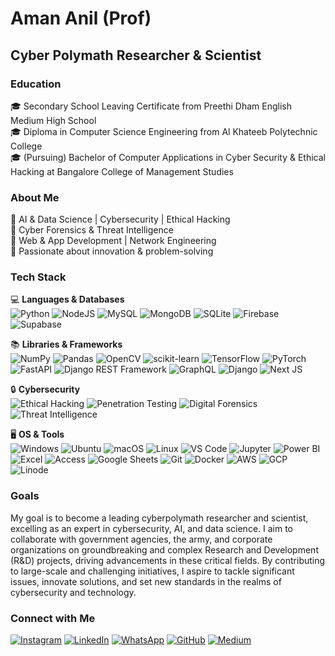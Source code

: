 # Aman Anil (Prof)

## Cyber Polymath Researcher & Scientist

### Education  
🎓 Secondary School Leaving Certificate from Preethi Dham English Medium High School  
🎓 Diploma in Computer Science Engineering from Al Khateeb Polytechnic College  
🎓 (Pursuing) Bachelor of Computer Applications in Cyber Security & Ethical Hacking at Bangalore College of Management Studies  

### About Me  
🔹 AI & Data Science | Cybersecurity | Ethical Hacking  
🔹 Cyber Forensics & Threat Intelligence  
🔹 Web & App Development | Network Engineering  
🔹 Passionate about innovation & problem-solving  

### Tech Stack  
💻 **Languages & Databases**  
![Python](https://img.shields.io/badge/python-3670A0?style=for-the-badge&logo=python&logoColor=ffdd54) ![NodeJS](https://img.shields.io/badge/node.js-6DA55F?style=for-the-badge&logo=node.js&logoColor=white) ![MySQL](https://img.shields.io/badge/mysql-4479A1.svg?style=for-the-badge&logo=mysql&logoColor=white) ![MongoDB](https://img.shields.io/badge/MongoDB-%234ea94b.svg?style=for-the-badge&logo=mongodb&logoColor=white) ![SQLite](https://img.shields.io/badge/sqlite-%2307405e.svg?style=for-the-badge&logo=sqlite&logoColor=white) ![Firebase](https://img.shields.io/badge/firebase-%23039BE5.svg?style=for-the-badge&logo=firebase) ![Supabase](https://img.shields.io/badge/supabase-%233ECF8E.svg?style=for-the-badge&logo=supabase&logoColor=white)

📚 **Libraries & Frameworks**  
![NumPy](https://img.shields.io/badge/numpy-%23013243.svg?style=for-the-badge&logo=numpy&logoColor=white) ![Pandas](https://img.shields.io/badge/pandas-%23150458.svg?style=for-the-badge&logo=pandas&logoColor=white) ![OpenCV](https://img.shields.io/badge/opencv-%23white.svg?style=for-the-badge&logo=opencv&logoColor=white) ![scikit-learn](https://img.shields.io/badge/scikit--learn-%23F7931E.svg?style=for-the-badge&logo=scikit-learn&logoColor=white) ![TensorFlow](https://img.shields.io/badge/TensorFlow-%23FF6F00.svg?style=for-the-badge&logo=TensorFlow&logoColor=white) ![PyTorch](https://img.shields.io/badge/PyTorch-%23EE4C2C.svg?style=for-the-badge&logo=PyTorch&logoColor=white) ![FastAPI](https://img.shields.io/badge/FastAPI-%23009688.svg?style=for-the-badge&logo=fastapi&logoColor=white) ![Django REST Framework](https://img.shields.io/badge/DRF-%23092E20.svg?style=for-the-badge&logo=django&logoColor=white) ![GraphQL](https://img.shields.io/badge/GraphQL-%23E10098.svg?style=for-the-badge&logo=graphql&logoColor=white) ![Django](https://img.shields.io/badge/django-%23092E20.svg?style=for-the-badge&logo=django&logoColor=white) ![Next JS](https://img.shields.io/badge/Next-black?style=for-the-badge&logo=next.js&logoColor=white) 

🔒 **Cybersecurity**  
![Ethical Hacking](https://img.shields.io/badge/ethical_hacking-%2300A8FF.svg?style=for-the-badge&logo=hackaday&logoColor=white) ![Penetration Testing](https://img.shields.io/badge/penetration_testing-%231E90FF.svg?style=for-the-badge&logo=owasp&logoColor=white) ![Digital Forensics](https://img.shields.io/badge/digital_forensics-%23FF6F00.svg?style=for-the-badge&logo=onlyoffice&logoColor=white) ![Threat Intelligence](https://img.shields.io/badge/threat_intelligence-%232E8B57.svg?style=for-the-badge&logo=opendns&logoColor=white)  

🖥 **OS & Tools**  
![Windows](https://img.shields.io/badge/Windows-0078D6?style=for-the-badge&logo=windows&logoColor=white)
![Ubuntu](https://img.shields.io/badge/Ubuntu-E95420?style=for-the-badge&logo=ubuntu&logoColor=white)
![macOS](https://img.shields.io/badge/macOS-000000?style=for-the-badge&logo=macos&logoColor=F0F0F0)
![Linux](https://img.shields.io/badge/Linux-FCC624?style=for-the-badge&logo=linux&logoColor=black)
![VS Code](https://img.shields.io/badge/Visual_Studio_Code-0078D4?style=for-the-badge&logo=visual%20studio%20code&logoColor=white)
![Jupyter](https://img.shields.io/badge/Jupyter-F37626.svg?&style=for-the-badge&logo=Jupyter&logoColor=white)
![Power BI](https://img.shields.io/badge/PowerBI-F2C811?style=for-the-badge&logo=Power%20BI&logoColor=black)
![Excel](https://img.shields.io/badge/Microsoft_Excel-217346?style=for-the-badge&logo=microsoft-excel&logoColor=white)
![Access](https://img.shields.io/badge/Microsoft_Access-A4373A?style=for-the-badge&logo=microsoft-access&logoColor=white)
![Google Sheets](https://img.shields.io/badge/Google%20Sheets-34A853?style=for-the-badge&logo=google-sheets&logoColor=white)
![Git](https://img.shields.io/badge/GIT-E44C30?style=for-the-badge&logo=git&logoColor=white)
![Docker](https://img.shields.io/badge/Docker-2CA5E0?style=for-the-badge&logo=docker&logoColor=white)
![AWS](https://img.shields.io/badge/Amazon_AWS-FF9900?style=for-the-badge&logo=amazonaws&logoColor=white)
![GCP](https://img.shields.io/badge/Google_Cloud-4285F4?style=for-the-badge&logo=google-cloud&logoColor=white)
![Linode](https://img.shields.io/badge/Linode-00A95C?style=for-the-badge&logo=linode&logoColor=white)

### Goals  
My goal is to become a leading cyberpolymath researcher and scientist, excelling as an expert in cybersecurity, AI, and data science. I aim to collaborate with government agencies, the army, and corporate organizations on groundbreaking and complex Research and Development (R&D) projects, driving advancements in these critical fields. By contributing to large-scale and challenging initiatives, I aspire to tackle significant issues, innovate solutions, and set new standards in the realms of cybersecurity and technology.  

### Connect with Me  
[![Instagram](https://img.shields.io/badge/Instagram-%23E4405F.svg?logo=Instagram&logoColor=white)](https://www.instagram.com/amananilofficial) [![LinkedIn](https://img.shields.io/badge/LinkedIn-%230077B5.svg?logo=linkedin&logoColor=white)](https://www.linkedin.com/in/amananilofficial) [![WhatsApp](https://img.shields.io/badge/WhatsApp-25D366?logo=whatsapp&logoColor=white)](https://wa.me/+917892939127) [![GitHub](https://img.shields.io/badge/GitHub-%23121011.svg?logo=github&logoColor=white)](https://github.com/amananilofficial) [![Medium](https://img.shields.io/badge/Medium-%23000000.svg?logo=Medium&logoColor=white)](https://medium.com/@amananilofficial)
